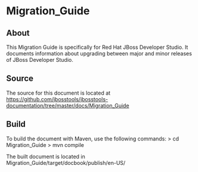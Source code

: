 Migration_Guide
==================================================


About
-----
This Migration Guide is specifically for Red Hat JBoss Developer Studio. It documents information about upgrading between major and minor releases of JBoss Developer Studio.


Source
------
The source for this document is located at https://github.com/jbosstools/jbosstools-documentation/tree/master/docs/Migration_Guide


Build
-----
To build the document with Maven, use the following commands:
	> cd Migration_Guide
	> mvn compile
	
The built document is located in Migration_Guide/target/docbook/publish/en-US/
